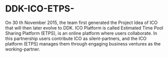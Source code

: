 # DDK-ICO-ETPS-
On 30 th November 2015, the team first generated the Project Idea of ICO that will then later evolve to DDK. ICO Platform is called Estimated Time Pool Sharing Platform (ETPS), is an online platform where users collaborate. In this partnership users contribute ICO as silent-partners, and the ICO platform (ETPS) manages them through engaging business ventures as the working-partner.
